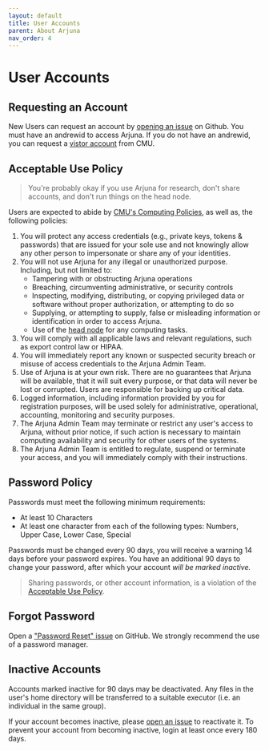 ```yaml
---
layout: default
title: User Accounts
parent: About Arjuna
nav_order: 4
---
```


# User Accounts

## Requesting an Account

New Users can request an account by [opening an issue][issue] on Github. You
must have an andrewid to access Arjuna. If you do not have an andrewid, you can
request a
[vistor account](https://www.cmu.edu/computing/services/security/identity-access/account/sponsored.html)
from CMU.

[issue]: https://github.com/ArjunaCluster/ArjunaUsers/issues/

## Acceptable Use Policy

> You're probably okay if you use Arjuna for research, don't share accounts, and don't run things on the head node.

Users are expected to abide by [CMU's Computing Policies](https://www.cmu.edu/policies/information-technology/computing.html), as well as, the following policies:

1. You will protect any access credentials (e.g., private keys, tokens & passwords) that are issued for your sole use and not knowingly allow any other person to impersonate or share any of your identities.
2. You will not use Arjuna for any illegal or unauthorized purpose. Including, but not limited to:
    - Tampering with or obstructing Arjuna operations
    - Breaching, circumventing administrative, or security controls
    - Inspecting, modifying, distributing, or copying privileged data or software without proper authorization, or attempting to do so
    - Supplying, or attempting to supply, false or misleading information or identification in order to access Arjuna.
    - Use of the [head node](./hardware.md#head-node) for any computing tasks.
3. You will comply with all applicable laws and relevant regulations, such as export control law or HIPAA.
4. You will immediately report any known or suspected security breach or misuse of access credentials to the Arjuna Admin Team.
5. Use of Arjuna is at your own risk. There are no guarantees that Arjuna will be available, that it will suit every purpose, or that data will never be lost or corrupted. Users are responsible for backing up critical data.
6. Logged information, including information provided by you for registration purposes, will be used solely for administrative, operational, accounting, monitoring and security purposes.
7. The Arjuna Admin Team may terminate or restrict any user's access to Arjuna, without prior notice, if such action is necessary to maintain computing availability and security for other users of the systems.
8. The Arjuna Admin Team is entitled to regulate, suspend or terminate your access, and you will immediately comply with their instructions.

## Password Policy

Passwords must meet the following minimum requirements:

- At least 10 Characters
- At least one character from each of the following types: Numbers, Upper Case, Lower Case, Special

Passwords must be changed every 90 days, you will receive a warning 14 days before
your password expires. You have an additional 90 days to change your password, after
which your account *will be marked inactive.*

> Sharing passwords, or other account information, is a violation of the [Acceptable Use Policy](#acceptable-use-policy).

## Forgot Password

Open a ["Password Reset" issue][issue] on GitHub. We strongly recommend the use of a password manager.

## Inactive Accounts

Accounts marked inactive for 90 days may be deactivated. Any files in the user's
home directory will be transferred to a suitable executor
(i.e. an individual in the same group).

If your account becomes inactive, please [open an issue][issue] to reactivate it.
To prevent your account from becoming inactive, login at least once every 180 days.
